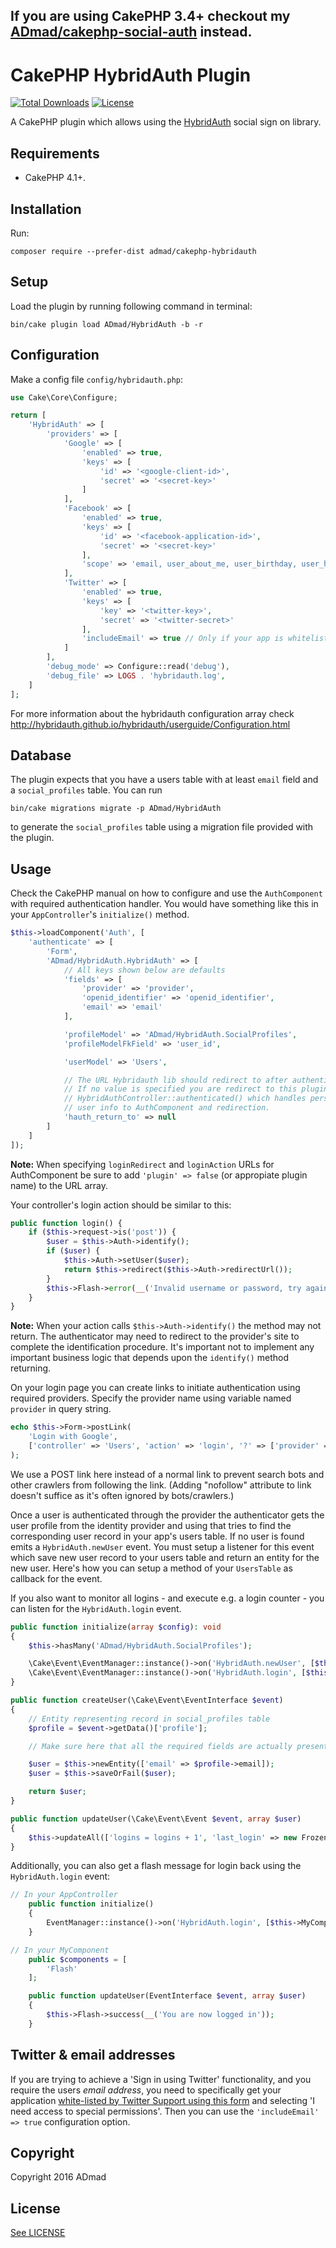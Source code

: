 If you are using CakePHP 3.4+ checkout my [ADmad/cakephp-social-auth](https://github.com/ADmad/cakephp-social-auth) instead.
----------------------------------------------------------------------------------------------------------------------------

CakePHP HybridAuth Plugin
=========================

[![Total Downloads](https://img.shields.io/packagist/dt/ADmad/CakePHP-HybridAuth.svg?style=flat-square)](https://packagist.org/packages/admad/cakephp-hybridauth)
[![License](https://img.shields.io/badge/license-MIT-blue.svg?style=flat-square)](LICENSE)

A CakePHP plugin which allows using the [HybridAuth](http://hybridauth.github.io/hybridauth/)
social sign on library.

Requirements
------------

* CakePHP 4.1+.

Installation
------------

Run:

```
composer require --prefer-dist admad/cakephp-hybridauth
```

Setup
-----

Load the plugin by running following command in terminal:

```
bin/cake plugin load ADmad/HybridAuth -b -r
```

Configuration
-------------

Make a config file `config/hybridauth.php`:

```php
use Cake\Core\Configure;

return [
    'HybridAuth' => [
        'providers' => [
            'Google' => [
                'enabled' => true,
                'keys' => [
                    'id' => '<google-client-id>',
                    'secret' => '<secret-key>'
                ]
            ],
            'Facebook' => [
                'enabled' => true,
                'keys' => [
                    'id' => '<facebook-application-id>',
                    'secret' => '<secret-key>'
                ],
                'scope' => 'email, user_about_me, user_birthday, user_hometown'
            ],
            'Twitter' => [
                'enabled' => true,
                'keys' => [
                    'key' => '<twitter-key>',
                    'secret' => '<twitter-secret>'
                ],
                'includeEmail' => true // Only if your app is whitelisted by Twitter Support
            ]
        ],
        'debug_mode' => Configure::read('debug'),
        'debug_file' => LOGS . 'hybridauth.log',
    ]
];
```

For more information about the hybridauth configuration array check
http://hybridauth.github.io/hybridauth/userguide/Configuration.html

Database
--------

The plugin expects that you have a users table with at least `email` field
and a `social_profiles` table. You can run

```
bin/cake migrations migrate -p ADmad/HybridAuth
```

to generate the `social_profiles` table using a migration file provided with
the plugin.

Usage
-----

Check the CakePHP manual on how to configure and use the `AuthComponent` with
required authentication handler. You would have something like this in your
`AppController`'s `initialize()` method.

```php
$this->loadComponent('Auth', [
    'authenticate' => [
        'Form',
        'ADmad/HybridAuth.HybridAuth' => [
            // All keys shown below are defaults
            'fields' => [
                'provider' => 'provider',
                'openid_identifier' => 'openid_identifier',
                'email' => 'email'
            ],

            'profileModel' => 'ADmad/HybridAuth.SocialProfiles',
            'profileModelFkField' => 'user_id',

            'userModel' => 'Users',

            // The URL Hybridauth lib should redirect to after authentication.
            // If no value is specified you are redirect to this plugin's
            // HybridAuthController::authenticated() which handles persisting
            // user info to AuthComponent and redirection.
            'hauth_return_to' => null
        ]
    ]
]);
```

__Note:__ When specifying `loginRedirect` and `loginAction` URLs for AuthComponent be sure to add
`'plugin' => false` (or appropiate plugin name) to the URL array.

Your controller's login action should be similar to this:

```php
public function login() {
    if ($this->request->is('post')) {
        $user = $this->Auth->identify();
        if ($user) {
            $this->Auth->setUser($user);
            return $this->redirect($this->Auth->redirectUrl());
        }
        $this->Flash->error(__('Invalid username or password, try again'));
    }
}
```

__Note:__ When your action calls `$this->Auth->identify()` the method may not return.
The authenticator may need to redirect to the provider's site to complete the
identification procedure. It's important not to implement any important business
logic that depends upon the `identify()` method returning.

On your login page you can create links to initiate authentication using required
providers. Specify the provider name using variable named `provider` in query string.

```php
echo $this->Form->postLink(
    'Login with Google',
    ['controller' => 'Users', 'action' => 'login', '?' => ['provider' => 'Google']]
);
```
We use a POST link here instead of a normal link to prevent search bots and other crawlers
from following the link. (Adding "nofollow" attribute to link doesn't suffice as
it's often ignored by bots/crawlers.)

Once a user is authenticated through the provider the authenticator gets the user
profile from the identity provider and using that tries to find the corresponding
user record in your app's users table. If no user is found emits a `HybridAuth.newUser`
event. You must setup a listener for this event which save new user record to
your users table and return an entity for the new user. Here's how you can setup
a method of your `UsersTable` as callback for the event.

If you also want to monitor all logins - and execute e.g. a login counter - you can listen for the `HybridAuth.login` event.

```php
public function initialize(array $config): void
{
    $this->hasMany('ADmad/HybridAuth.SocialProfiles');

    \Cake\Event\EventManager::instance()->on('HybridAuth.newUser', [$this, 'createUser']);
    \Cake\Event\EventManager::instance()->on('HybridAuth.login', [$this, 'updateUser']);
}

public function createUser(\Cake\Event\EventInterface $event)
{
    // Entity representing record in social_profiles table
    $profile = $event->getData()['profile'];

    // Make sure here that all the required fields are actually present

    $user = $this->newEntity(['email' => $profile->email]);
    $user = $this->saveOrFail($user);

    return $user;
}

public function updateUser(\Cake\Event\Event $event, array $user)
{
    $this->updateAll(['logins = logins + 1', 'last_login' => new FrozenTime()], ['id' => $user['id']]);
}
```

Additionally, you can also get a flash message for login back using the `HybridAuth.login` event:
```php
// In your AppController
    public function initialize()
    {
        EventManager::instance()->on('HybridAuth.login', [$this->MyComponent, 'updateUser']);
    }

// In your MyComponent
    public $components = [
        'Flash'
    ];

    public function updateUser(EventInterface $event, array $user)
    {
        $this->Flash->success(__('You are now logged in'));
    }
```

Twitter & email addresses
-------------------------
If you are trying to achieve a 'Sign in using Twitter' functionality, and you require the users *email address*, you need to specifically get your application [white-listed by Twitter Support using this form](https://support.twitter.com/forms/platform) and selecting 'I need access to special permissions'. Then you can use the `'includeEmail' => true` configuration option.

Copyright
---------
Copyright 2016 ADmad

License
-------
[See LICENSE](LICENSE.txt)
